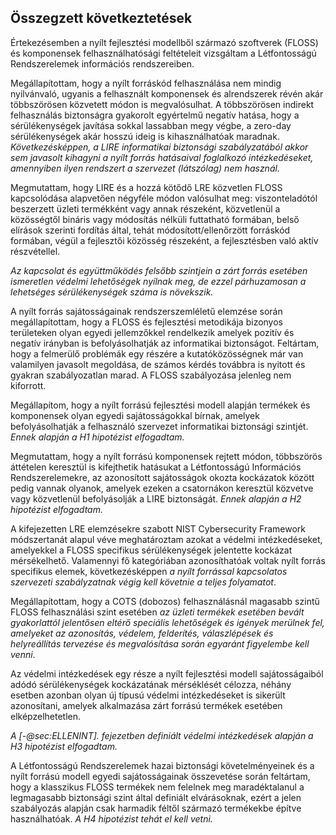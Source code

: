 Összegzett következtetések
-----------------------------

Értekezésemben a nyílt fejlesztési modellből származó szoftverek (FLOSS) és komponensek felhasználhatósági feltételeit vizsgáltam a Létfontosságú Rendszerelemek információs rendszereiben. 

Megállapítottam, hogy a nyílt forráskód felhasználása nem mindig nyilvánvaló, ugyanis a felhasznált komponensek és alrendszerek révén akár többszörösen közvetett módon is megvalósulhat. A többszörösen indirekt felhasználás biztonságra gyakorolt egyértelmű negatív hatása, hogy a sérülékenységek javítása sokkal lassabban megy végbe, a zero-day sérülékenységek akár hosszú ideig is kihasználhatóak maradnak. *Következésképpen, a LIRE informatikai biztonsági szabályzatából akkor sem javasolt kihagyni a nyílt forrás hatásaival foglalkozó intézkedéseket, amennyiben ilyen rendszert a szervezet (látszólag) nem használ.*

Megmutattam, hogy LIRE és a hozzá kötődő LRE közvetlen FLOSS kapcsolódása alapvetően négyféle módon valósulhat meg: viszonteladótól beszerzett üzleti termékként vagy annak részeként, közvetlenül a közösségtől bináris vagy módosítás nélküli futtatható formában, belső elírások szerinti fordítás által, tehát módosított/ellenőrzött forráskód formában, végül a fejlesztői közösség részeként, a fejlesztésben való aktív részvétellel.

*Az kapcsolat és együttműködés felsőbb szintjein a zárt forrás esetében ismeretlen védelmi lehetőségek nyílnak meg, de ezzel párhuzamosan a lehetséges sérülékenységek száma is növekszik.*

A nyílt forrás sajátosságainak rendszerszemléletű elemzése során megállapítottam, hogy a FLOSS és fejlesztési metodikája bizonyos területeken olyan egyedi jellemzőkkel rendelkezik amelyek pozitív és negatív irányban is befolyásolhatják az informatikai biztonságot. Feltártam, hogy a felmerülő problémák egy részére a kutatóközösségnek már van valamilyen javasolt megoldása, de számos kérdés továbbra is nyitott és gyakran szabályozatlan marad.  A FLOSS szabályozása jelenleg nem kiforrott.

Megállapítom, hogy a nyílt forrású fejlesztési modell alapján termékek és komponensek olyan egyedi sajátosságokkal bírnak, amelyek befolyásolhatják a felhasználó szervezet informatikai biztonsági szintjét. *Ennek alapján a H1 hipotézist elfogadtam.*

Megmutattam, hogy a nyílt forrású komponensek rejtett módon, többszörös áttételen keresztül is kifejthetik hatásukat a Létfontosságú Információs Rendszerelemekre, az azonosított sajátosságok okozta kockázatok között pedig vannak olyanok, amelyek ezeken a csatornákon keresztül közvetve vagy közvetlenül befolyásolják a LIRE biztonságát. *Ennek alapján a H2 hipotézist elfogadtam.*

A kifejezetten LRE elemzésekre szabott NIST Cybersecurity Framework módszertanát alapul véve meghatároztam azokat a védelmi intézkedéseket, amelyekkel a FLOSS specifikus sérülékenységek jelentette kockázat mérsékelhető. Valamennyi fő kategóriában azonosíthatóak voltak nyílt forrás specifikus elemek, következésképpen *a nyílt forrással kapcsolatos szervezeti szabályzatnak végig kell követnie a teljes folyamatot*.

Megállapítottam, hogy a COTS (dobozos) felhasználásnál magasabb szintű FLOSS felhasználási szint esetében *az üzleti termékek
esetében bevált gyakorlattól jelentősen eltérő speciális lehetőségek és igények merülnek fel, amelyeket az azonosítás, védelem, felderítés, válaszlépések és helyreállítás tervezése és megvalósítása során egyaránt figyelembe kell venni*.

Az védelmi intézkedések egy része a nyílt fejlesztési modell sajátosságaiból adódó sérülékenységek kockázatának mérséklését célozza, néhány esetben azonban olyan új típusú védelmi intézkedéseket is sikerült azonosítani, amelyek alkalmazása zárt forrású termékek esetében elképzelhetetlen. 

*A [-@sec:ELLENINT]. fejezetben definiált védelmi intézkedések alapján a H3 hipotézist elfogadtam.*

A Létfontosságú Rendszerelemek hazai biztonsági követelményeinek és a nyílt forrású modell egyedi sajátosságainak összevetése során feltártam, hogy a klasszikus FLOSS termékek nem felelnek meg maradéktalanul a legmagasabb biztonsági szint által definiált elvárásoknak, ezért a jelen szabályozás alapján csak harmadik féltől származó termékekbe építve használhatóak. *A H4 hipotézist tehát el kell vetni.*

